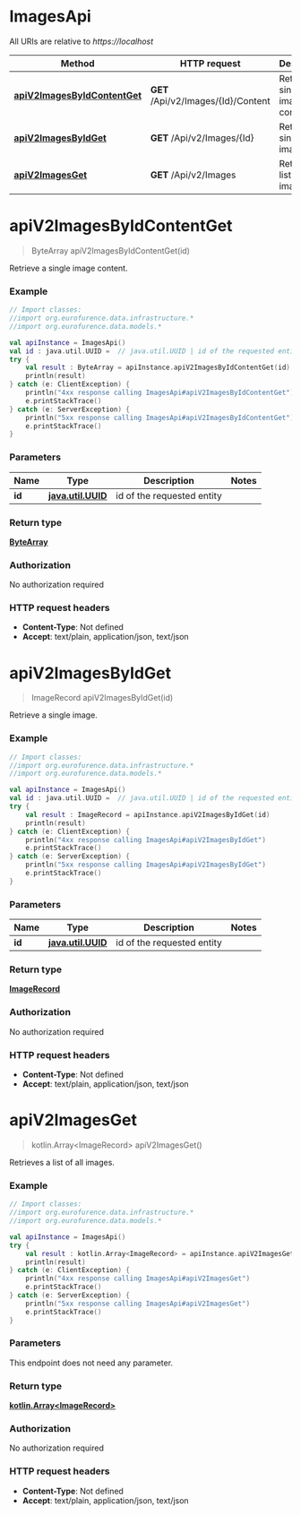 # ImagesApi

All URIs are relative to *https://localhost*

Method | HTTP request | Description
------------- | ------------- | -------------
[**apiV2ImagesByIdContentGet**](ImagesApi.md#apiV2ImagesByIdContentGet) | **GET** /Api/v2/Images/{Id}/Content | Retrieve a single image content.
[**apiV2ImagesByIdGet**](ImagesApi.md#apiV2ImagesByIdGet) | **GET** /Api/v2/Images/{Id} | Retrieve a single image.
[**apiV2ImagesGet**](ImagesApi.md#apiV2ImagesGet) | **GET** /Api/v2/Images | Retrieves a list of all images.


<a name="apiV2ImagesByIdContentGet"></a>
# **apiV2ImagesByIdContentGet**
> ByteArray apiV2ImagesByIdContentGet(id)

Retrieve a single image content.

### Example
```kotlin
// Import classes:
//import org.eurofurence.data.infrastructure.*
//import org.eurofurence.data.models.*

val apiInstance = ImagesApi()
val id : java.util.UUID =  // java.util.UUID | id of the requested entity
try {
    val result : ByteArray = apiInstance.apiV2ImagesByIdContentGet(id)
    println(result)
} catch (e: ClientException) {
    println("4xx response calling ImagesApi#apiV2ImagesByIdContentGet")
    e.printStackTrace()
} catch (e: ServerException) {
    println("5xx response calling ImagesApi#apiV2ImagesByIdContentGet")
    e.printStackTrace()
}
```

### Parameters

Name | Type | Description  | Notes
------------- | ------------- | ------------- | -------------
 **id** | [**java.util.UUID**](.md)| id of the requested entity |

### Return type

[**ByteArray**](ByteArray.md)

### Authorization

No authorization required

### HTTP request headers

 - **Content-Type**: Not defined
 - **Accept**: text/plain, application/json, text/json

<a name="apiV2ImagesByIdGet"></a>
# **apiV2ImagesByIdGet**
> ImageRecord apiV2ImagesByIdGet(id)

Retrieve a single image.

### Example
```kotlin
// Import classes:
//import org.eurofurence.data.infrastructure.*
//import org.eurofurence.data.models.*

val apiInstance = ImagesApi()
val id : java.util.UUID =  // java.util.UUID | id of the requested entity
try {
    val result : ImageRecord = apiInstance.apiV2ImagesByIdGet(id)
    println(result)
} catch (e: ClientException) {
    println("4xx response calling ImagesApi#apiV2ImagesByIdGet")
    e.printStackTrace()
} catch (e: ServerException) {
    println("5xx response calling ImagesApi#apiV2ImagesByIdGet")
    e.printStackTrace()
}
```

### Parameters

Name | Type | Description  | Notes
------------- | ------------- | ------------- | -------------
 **id** | [**java.util.UUID**](.md)| id of the requested entity |

### Return type

[**ImageRecord**](ImageRecord.md)

### Authorization

No authorization required

### HTTP request headers

 - **Content-Type**: Not defined
 - **Accept**: text/plain, application/json, text/json

<a name="apiV2ImagesGet"></a>
# **apiV2ImagesGet**
> kotlin.Array&lt;ImageRecord&gt; apiV2ImagesGet()

Retrieves a list of all images.

### Example
```kotlin
// Import classes:
//import org.eurofurence.data.infrastructure.*
//import org.eurofurence.data.models.*

val apiInstance = ImagesApi()
try {
    val result : kotlin.Array<ImageRecord> = apiInstance.apiV2ImagesGet()
    println(result)
} catch (e: ClientException) {
    println("4xx response calling ImagesApi#apiV2ImagesGet")
    e.printStackTrace()
} catch (e: ServerException) {
    println("5xx response calling ImagesApi#apiV2ImagesGet")
    e.printStackTrace()
}
```

### Parameters
This endpoint does not need any parameter.

### Return type

[**kotlin.Array&lt;ImageRecord&gt;**](ImageRecord.md)

### Authorization

No authorization required

### HTTP request headers

 - **Content-Type**: Not defined
 - **Accept**: text/plain, application/json, text/json

